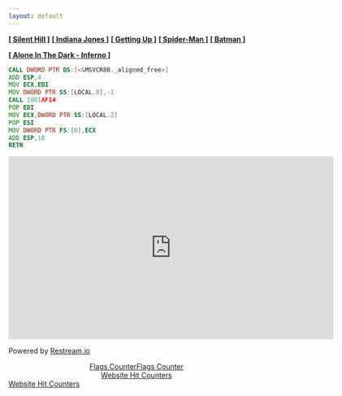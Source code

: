 ```yaml
---
layout: default
---
```


**[[ Silent Hill ]](./silent_hill.html)**
**[[ Indiana Jones ]](./indy.html)**
**[[ Getting Up ]](./gettingup.html)**
**[[ Spider-Man ]](./spiderman.html)**
**[[ Batman ]](./batman.html)**

**[[ Alone In The Dark - Inferno ]](./aitd5.html)**

```asm
CALL DWORD PTR DS:[<&MSVCR80._aligned_free>]
ADD ESP,4
MOV ECX,EDI
MOV DWORD PTR SS:[LOCAL.0],-1
CALL 1001AF14
POP EDI
MOV ECX,DWORD PTR SS:[LOCAL.2]
POP ESI
MOV DWORD PTR FS:[0],ECX
ADD ESP,10
RETN
```

<iframe src="https://embed.restream.io/player/index.html?token=a2818cf5a011e184c1b3dcd92132b2f4" width="640" height="360" frameborder="0" allowfullscreen></iframe><p>Powered by <a href="https://restream.io">Restream.io</a></p>

<center><a href="https://livetrafficfeed.com/flag-counter" data-row="8" data-col="3" data-code="1" data-flag="1" data-bg="ffffff" data-text="000000" data-root="1" id="LTF_flags_href">Flags Counter</a><script type="text/javascript" src="//cdn.livetrafficfeed.com/static/flag-counter/live.v2.js"></script><noscript><a href="https://livetrafficfeed.com/flag-counter">Flags Counter</a></noscript></center>
<center><a href="https://livetrafficfeed.com/hit-counter" data-root="0" data-unique="0" data-style="1" data-min="7" data-start="1" id="LTF_hitcounter">Website Hit Counters</a><script type="text/javascript" src="//cdn.livetrafficfeed.com/static/hitcounterjs/live.js"></script></center><noscript><a href="https://livetrafficfeed.com/hit-counter">Website Hit Counters</a></noscript>
